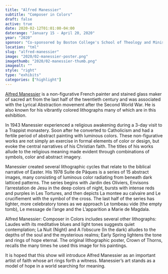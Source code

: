 ```yaml
---
title: "Alfred Manessier"
subtitle: "Composer in Colors"
draft: false
active: true
date: 2020-02-12T01:01:00-04:00
daterange: "January 15 - April 20, 2020"
year: "2020"
sponsor: "Co-sponsored by Boston College's School of Theology and Ministry (STM) and the Boston College Libraries"
location: "tml"
slug: "alfred-manessier"
image: "2020/02-manessier-poster.png"
imagethumb: "2020/02-manessier-thumb.png"
imagealt: ""
style: "right"
type: "exhibits"
categories: ["highlight"]
---
```


<a href="http://bowdencollections.com/manessier.html" target="_blank">Alfred Manessier</a> is a non-figurative French painter and stained glass maker of sacred art from the last half of the twentieth century and was associated with the Lyrical Abstraction movement after the Second World War. He is also known for his vibrantly colored lithographs many of which are in this exhibition.

In 1943 Manessier experienced a religious awakening during a 3-day visit to a Trappist monastery. Soon after he converted to Catholicism and had a fertile period of abstract painting with luminous colors. These non-figurative works are not simply an exercise in formal elements of color or design, but evoke the central narratives of his Christian faith. The titles of his works allude to the religious meaning made evident through combinations of symbols, color and abstract imagery.

Manessier created several lithographic cycles that relate to the biblical narrative of Easter. His 1978 Suite de Pâques is a series of 15 abstract images, many consisting of luminous color radiating from beneath dark latticed patterns. The series begins with Jardin des Oliviers, Envisons l’arrestation de Jesu in the deep colors of night, bursts with intense reds and purples in Les Tortures, and then depicts La montee au calvaire and Le crucifiement with the symbol of the cross. The last half of the series has lighter, more celebratory tones as we approach Le tombeau vide (the empty tomb), Le message de l’ange and the L’apparition a Marie de Magdala.


Alfred Manessier: Composer in Colors includes several other lithographs: Laudes with its meditative blues and light tones suggests quiet contemplation; La Nuit (Night) and A l’obscure (In the dark) alludes to the depths of the soul and the mysterious realms; Early Spring lightens the tone and rings of hope eternal. The original lithographic poster, Crown of Thorns, recalls the many times he used this image for his paintings.

It is hoped that this show will introduce Alfred Manessier as an important artist of faith whose art rings forth a witness. Manessier’s art stands as a model of hope in a world searching for meaning.
